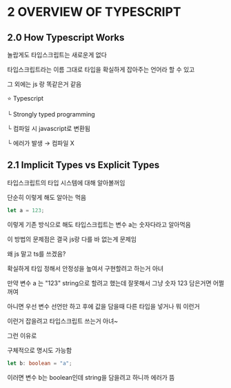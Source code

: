 # 2 OVERVIEW OF TYPESCRIPT

## 2.0 How Typescript Works

놀랍게도 타입스크립트는 새로운게 없다

타입스크립트라는 이름 그대로 타입을 확실하게 잡아주는 언어라 할 수 있고

그 외에는 js 랑 똑같은거 같음

⭐ Typescript

└ Strongly typed programming

└ 컴파일 시 javascript로 변환됨

└ 에러가 발생 → 컴파일 X

## 2.1 Implicit Types vs Explicit Types

타입스크립트의 타입 시스템에 대해 알아볼꺼임

단순히 이렇게 해도 알아는 먹음

```ts
let a = 123;
```

이렇게 기존 방식으로 해도 타입스크립트는 변수 a는 숫자다라고 알아먹음

이 방법의 문제점은 결국 js랑 다를 바 없는게 문제임

왜 js 말고 ts를 쓰겠음?

확실하게 타입 정해서 안정성을 높여서 구현할려고 하는거 아녀

만약 변수 a 는 "123" string으로 할려고 했는데 잘못해서 그냥 숫자 123 담은거면 어쩔꺼여

아니면 우선 변수 선언만 하고 후에 값을 담을때 다른 타입을 넣거나 뭐 이런거

이런거 잡을려고 타입스크립트 쓰는거 아녀~

그런 이유로

구체적으로 명시도 가능함

```ts
let b: boolean = "a";
```

이러면 변수 b는 boolean인데 string을 담을려고 하니까 에러가 뜸
